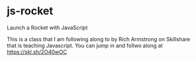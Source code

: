 # js-rocket
Launch a Rocket with JavaScript 

This is a class that I am following along to by Rich Armstrong on Skillshare that is teaching Javascript.
You can jump in and follwo along at https://skl.sh/2O40wOC
